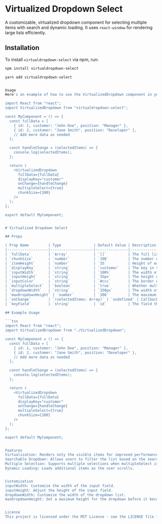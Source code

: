# Virtualized Dropdown Select

A customizable, virtualized dropdown component for selecting multiple items with search and dynamic loading. It uses `react-window` for rendering large lists efficiently.

## Installation

To install `virtualdropdown-select` via npm, run:

```bash
npm install virtualdropdown-select

yarn add virtualdropdown-select


Usage
Here's an example of how to use the VirtualizedDropdown component in your React app:

import React from "react";
import VirtualizedDropdown from "virtualdropdown-select";

const MyComponent = () => {
  const fullData = [
    { id: 1, customer: "John Doe", position: "Manager" },
    { id: 2, customer: "Jane Smith", position: "Developer" },
    // Add more data as needed
  ];

  const handleChange = (selectedItems) => {
    console.log(selectedItems);
  };

  return (
    <VirtualizedDropdown
      fullData={fullData}
      displayKey="customer"
      onChange={handleChange}
      multipleSelect={true}
      chunkSize={100}
    />
  );
};

export default MyComponent;


# Virtualized Dropdown Select

## Props

| Prop Name         | Type               | Default Value | Description                                                                                  |
|-------------------|--------------------|---------------|----------------------------------------------------------------------------------------------|
| `fullData`        | `Array`            | `[]`          | The full list of data to be displayed in the dropdown.                                        |
| `chunkSize`       | `number`           | `100`         | The number of items to load at a time.                                                        |
| `itemHeight`      | `number`           | `35`          | Height of each item in the dropdown list.                                                     |
| `displayKey`      | `string`           | `customer`    | The key in the object that will be displayed as the text in the dropdown.                     |
| `inputWidth`      | `string`           | `100%`        | The width of the search input field.                                                          |
| `inputHeight`     | `string`           | `35px`        | The height of the search input field.                                                         |
| `inputColor`      | `string`           | `#ccc`        | The border color of the search input field.                                                   |
| `multipleSelect`  | `boolean`          | `true`        | Whether multiple items can be selected.                                                       |
| `dropdownWidth`   | `string`           | `350px`       | The width of the dropdown list.                                                               |
| `maxDropdownHeight` | `number`         | `300`         | The maximum height of the dropdown list before scrolling is enabled.                          |
| `onChange`        | `(selectedItems: Array)` | `undefined` | Callback function that is triggered when the selection changes. Receives the selected items.  |
| `keyField`        | `string`           | `id`          | The field that will be used as the unique identifier for the items.                           |

## Example Usage

```tsx
import React from "react";
import VirtualizedDropdown from "./VirtualizedDropdown";

const MyComponent = () => {
  const fullData = [
    { id: 1, customer: "John Doe", position: "Manager" },
    { id: 2, customer: "Jane Smith", position: "Developer" },
    // Add more data as needed
  ];

  const handleChange = (selectedItems) => {
    console.log(selectedItems);
  };

  return (
    <VirtualizedDropdown
      fullData={fullData}
      displayKey="customer"
      onChange={handleChange}
      multipleSelect={true}
      chunkSize={100}
    />
  );
};

export default MyComponent;


Features
Virtualization: Renders only the visible items for improved performance with large datasets.
Searchable Dropdown: Allows users to filter the list based on the search query.
Multiple Selection: Supports multiple selections when multipleSelect is true.
Dynamic Loading: Loads additional items as the user scrolls.


Customization
inputWidth: Customize the width of the input field.
inputHeight: Adjust the height of the input field.
dropdownWidth: Customize the width of the dropdown list.
maxDropdownHeight: Set a maximum height for the dropdown before it becomes scrollable.


License
This project is licensed under the MIT License - see the LICENSE file for details.


